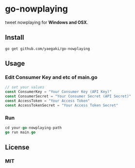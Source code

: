 # go-nowplaying
tweet nowplaying for **Windows and OSX**.

## Install
```
go get github.com/yaegaki/go-nowplaying
```

## Usage
### Edit Consumer Key and etc of main.go
```go
// set your values
const ConsumerKey = "Your Consumer Key (API Key)"
const ConsumerSecret = "Your Consumer Secret (API Secret)"
const AccessToken = "Your Access Token"
const AccessTokenSecret = "Your Access Token Secret"
```
  
### Run
```go
cd your-go-nowplaying-path
go run main.go
```

## License
### MIT
